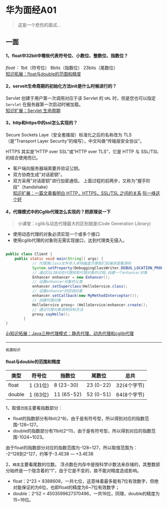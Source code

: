 # 华为面经A01
> 这是一个悲伤的面试...
## 一面
#### 1，float中32bit中哪些代表符号位、小数位、整数位、指数位？
*float：*  1bit（符号位） 8bits（指数位） 23bits（尾数位）  
[知识拓展：float与double的范围和精度]()
#### 2，servelt生命周期的初始化方法init是什么时候进行的？
Servlet 创建于用户第一次调用对应于该 Servlet 的 `URL` 时，但是您也可以指定 `Servlet` 在服务器第一次启动时被加载。  
[知识扩展：Servlet 生命周期](https://www.runoob.com/servlet/servlet-life-cycle.htmlh)
#### 3，http和https中的ssl怎么实现的？
Secure Sockets Laye（安全套接层）标准化之后的名称改为 TLS（是“Transport Layer Security”的缩写），中文叫做“传输层安全协议”。  

HTTPS 其实是“HTTP over SSL”或“HTTP over TLS”，它是 HTTP 与 SSL/TSL 的结合使用而已。
- 客户端向服务器端索要并验证公钥。
- 双方协商生成"对话密钥"。
- 双方采用"对话密钥"进行加密通信。 
上面过程的前两步，又称为"握手阶段"（handshake）  
[知识扩展：一篇文章看明白 HTTP，HTTPS，SSL/TSL 之间的关系](https://blog.csdn.net/freekiteyu/article/details/76423436)
[阮一峰这个好](https://www.ruanyifeng.com/blog/2014/02/ssl_tls.html)
#### 4，代理模式中的Cglib代理怎么实现的？把原理说一下
>小课堂：cglib与动态代理最大的区别就是(Code Generation Library)
- 使用动态代理的对象必须实现一个或多个接口
- 使用cglib代理的对象则无需实现接口，达到代理类无侵入。

```java

public class Client {
    public static void main(String[] args) {
            // 代理类class文件存入本地磁盘方便我们反编译查看源码
            System.setProperty(DebuggingClassWriter.DEBUG_LOCATION_PROPERTY, "D:\\code");
            // 通过CGLIB动态代理获取代理对象的过程,创建一个enhancer对象
            Enhancer enhancer = new Enhancer();
            // 设置enhancer对象的父类
            enhancer.setSuperclass(HelloService.class);
            // 设置enhancer的回调对象
            enhancer.setCallback(new MyMethodInterceptor());
            // 创建代理对象
            HelloService proxy= (HelloService)enhancer.create();
            // 通过代理对象调用目标方法
            proxy.sayHello();
        }
}
```

[👍知识拓展：Java三种代理模式：静态代理、动态代理和cglib代理](https://segmentfault.com/a/1190000011291179)

---
`拓展知识`
#### float与double的范围和精度
类型 | 符号位 | 指数位 | 尾数位 | 总共
---|---|---|---|---
float | 1 (31位) | 8 (23-30) | 23 (0-22) | 32(4个字节)
double | 1 (63位) | 11 (65-52) | 52 (0-51) | 64(8个字节)
 

1，取值`范围`主要看指数部分：   
- float的指数部分有8bit(2^8)，由于是有符号型，所以得到对应的指数范围-128~127。 
- double的指数部分有11bit(2^11)，由于是有符号型，所以得到对应的指数范围-1024~1023。

由于float的指数部分对应的指数范围为-128~127，所以取值范围为：   
-2^128到2^127，约等于-3.4E38 — +3.4E38   

2，`精度`主要看尾数的位数。
浮点数在内存中是按科学计数法来存储的，其整数部分始终是一个隐含着的“1”，由于它是不变的，故不能对精度造成影响。
- float：2^23 = 8388608，一共七位，这意味着最多能有7位有效数字，但绝对能保证的为6位，也即float的精度为6~7位有效数字；
- double：2^52 = 4503599627370496，一共16位，同理，double的精度为15~16位。
#### 
